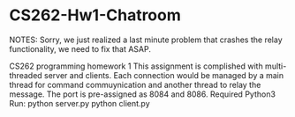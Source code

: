 # CS262-Hw1-Chatroom
NOTES: Sorry, we just realized a last minute problem that crashes the relay functionality, we need to fix that ASAP. 

CS262 programming homework 1
This assignment is complished with multi-threaded server and clients. Each connection would be managed by a main thread for command commuynication and another thread to relay the message.
The port is pre-assigned as 8084 and 8086. 
Required Python3
Run:
python server.py
python client.py


